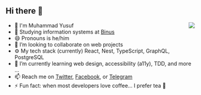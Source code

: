 ## Hi there 👋

<!-- I'm Muhammad Yusuf 🤝. I'm a software engineer (**not** a repairman 👨‍🔧) based in Bogor, Indonesia 🇮🇩. In love with software development with a strong passion to learn new things 🤓. My interests range from technology to cooking 👨‍🍳. I'm also interested in education and programming 👨‍💻. -->

<img align='right' src="https://github-readme-stats.vercel.app/api?username=iamyuu&show_icons=true&hide_rank=true">

- 🤝 I'm Muhammad Yusuf
- 🏫 Studying information systems at [Binus](https://onlinelearning.binus.ac.id)
- 😄 Pronouns is he/him
- 👯 I’m looking to collaborate on web projects
- ⚙️ My tech stack (currently) React, Nest, TypeScript, GraphQL, PostgreSQL
- 🌱 I’m currently learning web design, accessibility (a11y), TDD, and more ...
- 📫 Reach me on [Twitter](https://twitter.com/iamyuu027), [Facebook](https://www.facebook.com/iamyuu027), or [Telegram](https://telegram.me/iamyuu)
- ⚡️ Fun fact: when most developers love coffee... I prefer tea 🍵
